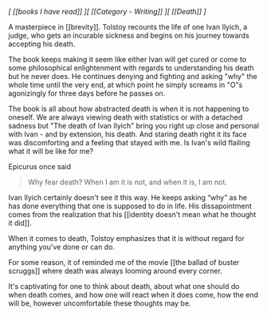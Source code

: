 *[ [[books I have read]] ][ [[Category - Writing]] ][ [[Death]] ]*

A masterpiece in [[brevity]]. Tolstoy recounts the life of one Ivan Ilyich, a judge, who gets an incurable sickness and begins on his journey towards accepting his death. 

The book keeps making it seem like either Ivan will get cured or come to some philosophical enlightenment with regards to understanding his death but he never does. He continues denying and fighting and asking "why" the whole time until the very end, at which point he simply screams in "O"s agonizingly for three days before he passes on.

The book is all about how abstracted death is when it is not happening to oneself. We are always viewing death with statistics or with a detached sadness but "The death of Ivan Ilyich" bring you right up close and personal with Ivan - and by extension, his death. And staring death right it its face was discomforting and a feeling that stayed with me. Is Ivan's wild flailing what it will be like for me?

Epicurus once said

 >Why fear death? When I am it is not, and when it is, I am not.

Ivan Ilyich certainly doesn't see it this way. He keeps asking “why” as he has done everything that one is supposed to do in life. His dissapointment comes from the realization that his [[identity doesn't mean what he thought it did]]. 

When it comes to death, Tolstoy emphasizes that it is without regard for anything you've done or can do. 

For some reason, it of reminded me of the movie [[the ballad of buster scruggs]] where death was always looming around every corner.

It's captivating for one to think about death, about what one should do when death comes, and how one will react when it does come, how the end will be, however uncomfortable these thoughts may be.